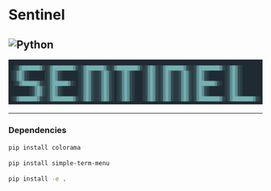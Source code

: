 # Sentinel
![Python](https://img.shields.io/badge/Python-3776AB?style=flat&logo=python&logoColor=white)
---

![logo](./assets/logo.jpeg)

---

### Dependencies

```bash
pip install colorama
```
```bash
pip install simple-term-menu
```
```bash
pip install -e .
```